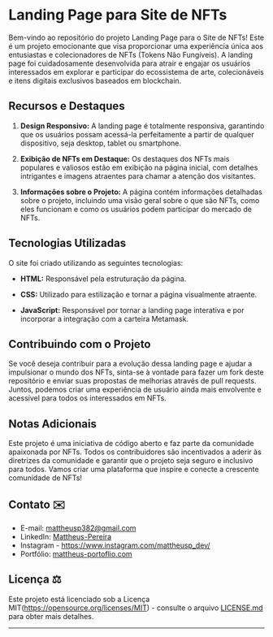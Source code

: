 # Landing Page para Site de NFTs

Bem-vindo ao repositório do projeto Landing Page para o Site de NFTs! Este é um projeto emocionante que visa proporcionar uma experiência única aos entusiastas e colecionadores de NFTs (Tokens Não Fungíveis). A landing page foi cuidadosamente desenvolvida para atrair e engajar os usuários interessados em explorar e participar do ecossistema de arte, colecionáveis e itens digitais exclusivos baseados em blockchain.

## Recursos e Destaques

1. **Design Responsivo:** A landing page é totalmente responsiva, garantindo que os usuários possam acessá-la perfeitamente a partir de qualquer dispositivo, seja desktop, tablet ou smartphone.

2. **Exibição de NFTs em Destaque:** Os destaques dos NFTs mais populares e valiosos estão em exibição na página inicial, com detalhes intrigantes e imagens atraentes para chamar a atenção dos visitantes.

3. **Informações sobre o Projeto:** A página contém informações detalhadas sobre o projeto, incluindo uma visão geral sobre o que são NFTs, como eles funcionam e como os usuários podem participar do mercado de NFTs.

## Tecnologias Utilizadas

O site foi criado utilizando as seguintes tecnologias:

- **HTML:** Responsável pela estruturação da página.

- **CSS:** Utilizado para estilização e tornar a página visualmente atraente.

- **JavaScript:** Responsável por tornar a landing page interativa e por incorporar a integração com a carteira Metamask.

## Contribuindo com o Projeto

Se você deseja contribuir para a evolução dessa landing page e ajudar a impulsionar o mundo dos NFTs, sinta-se à vontade para fazer um fork deste repositório e enviar suas propostas de melhorias através de pull requests. Juntos, podemos criar uma experiência de usuário ainda mais envolvente e acessível para todos os interessados em NFTs.

## Notas Adicionais

Este projeto é uma iniciativa de código aberto e faz parte da comunidade apaixonada por NFTs. Todos os contribuidores são incentivados a aderir às diretrizes da comunidade e garantir que o projeto seja seguro e inclusivo para todos. Vamos criar uma plataforma que inspire e conecte a crescente comunidade de NFTs!

## Contato ✉️

- E-mail: mattheusp382@gmail.com
- LinkedIn: [Mattheus-Pereira](https://www.linkedin.com/in/mattheuspereira/)
- Instagram - https://www.instagram.com/mattheusp_dev/
- Portfólio: [mattheus-portoflio.com](https://mattheusp-portfolio.vercel.app/?vercelToolbarCode=q89Jf0X1nPzxRLO)

## Licença ⚖️

Este projeto está licenciado sob a Licença MIT(https://opensource.org/licenses/MIT) - consulte o arquivo [LICENSE.md](LICENSE.md) para obter mais detalhes.

---
